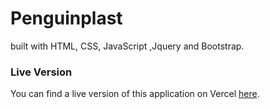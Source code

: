 # Penguinplast

built with HTML, CSS, JavaScript ,Jquery and Bootstrap.

### Live Version

You can find a live version of this application on Vercel [here](https://penguinplast.vercel.app).

